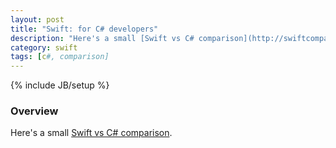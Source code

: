 ```yaml
---
layout: post
title: "Swift: for C# developers"
description: "Here's a small [Swift vs C# comparison](http://swiftcomparsion.qiniudn.com/)."
category: swift
tags: [c#, comparison]
---
```

{% include JB/setup %}

<!-- Overview -->
<h3>Overview</h3>

Here's a small [Swift vs C# comparison](http://swiftcomparsion.qiniudn.com/).